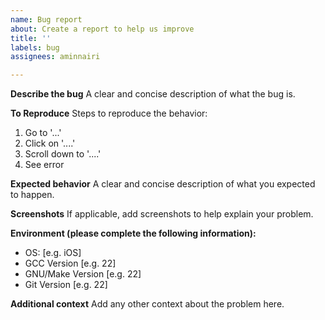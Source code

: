 ```yaml
---
name: Bug report
about: Create a report to help us improve
title: ''
labels: bug
assignees: aminnairi

---
```


**Describe the bug**
A clear and concise description of what the bug is.

**To Reproduce**
Steps to reproduce the behavior:
1. Go to '...'
2. Click on '....'
3. Scroll down to '....'
4. See error

**Expected behavior**
A clear and concise description of what you expected to happen.

**Screenshots**
If applicable, add screenshots to help explain your problem.

**Environment (please complete the following information):**
 - OS: [e.g. iOS]
 - GCC Version [e.g. 22]
 - GNU/Make Version [e.g. 22]
 - Git Version [e.g. 22]

**Additional context**
Add any other context about the problem here.
